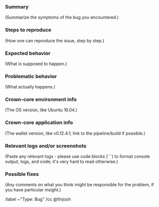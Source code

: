 ### Summary

(Summarize the symptoms of the bug you encountered.)


### Steps to reproduce

(How one can reproduce the issue, step by step.)


### Expected behavior

(What is supposed to happen.)


### Problematic behavior

(What actually happens.)


### Crown-core environment info

(The OS version, like Ubuntu 16.04.)

### Crown-core application info

(The wallet version, like v0.12.4.1; link to the pipeline/build if possible.)

### Relevant logs and/or screenshots

(Paste any relevant logs - please use code blocks (```) to format console output,
logs, and code; it's very hard to read otherwise.)


### Possible fixes

(Any comments on what you think might be responsible for the problem, if you have particular insight.)

/label ~"Type: Bug"
/cc @finjosh
